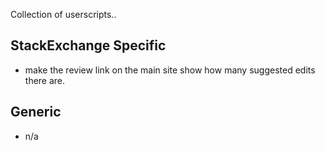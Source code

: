Collection of userscripts.. 

<h2>StackExchange Specific</h2>
<ul>
  <li>make the review link on the main site show how many suggested edits there are.</li>
</ul>

<h2>Generic</h2>
<ul>
  <li>n/a</li>
</ul>